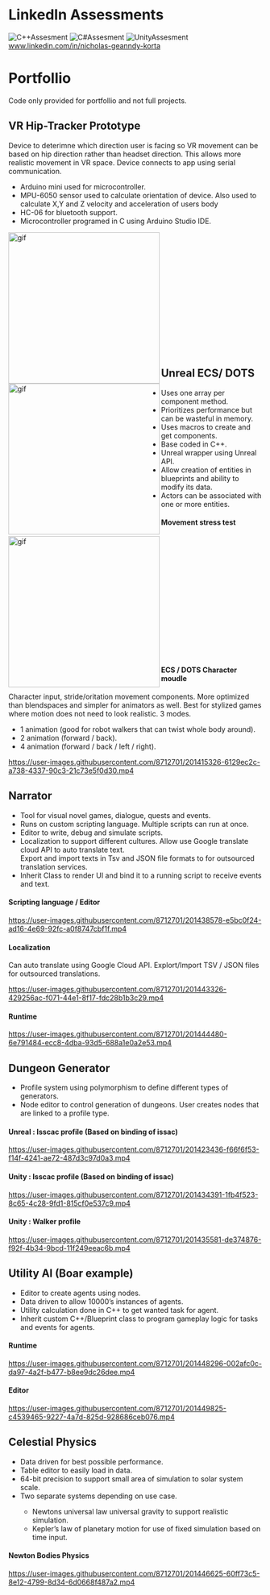 # Linkedln Assessments
![C++Assesment](https://user-images.githubusercontent.com/8712701/202349448-41a0f608-432c-4035-a28c-ab3db9f61a45.png)
![C#Assesment](https://user-images.githubusercontent.com/8712701/202349460-82370e18-6b3b-49a9-8ff7-f58167713dd7.png)
![UnityAssesment](https://user-images.githubusercontent.com/8712701/202349465-5d8b61fa-6f0c-401a-bf0b-3c87f12a7dc7.png)
www.linkedin.com/in/nicholas-geanndy-korta

# Portfollio

<p>
  Code only provided for portfollio and not full projects.
</p>

<h2>VR Hip-Tracker Prototype</h2></font>
<p>
  Device to deterimne which direction user is facing so VR movement can be based on hip direction rather than headset direction.
  This allows more realistic movement in VR space. Device connects to app using serial communication.
</p>
<ul>
<li>Arduino mini used for microcontroller.</li>
<li>MPU-6050 sensor used to calculate orientation of device. Also used to calculate X,Y and Z velocity and acceleration of users body</li>
<li>HC-06 for bluetooth support.</li>
<li>Microcontroller programed in C using Arduino Studio IDE.</li>
</ul>
<img align ="left" alt="gif" src="https://github.com/NicholasGennadyKorta/Portfollio/blob/main/README_FILES/VR%20hip-tracker%20Ptototype%20hardware.gif" width=300 height=300>
<img align ="left" alt="gif" src="https://github.com/NicholasGennadyKorta/Portfollio/blob/main/README_FILES/VR%20hip-tracker%20Ptototype%20Unity.gif" width=300 height=300>
<br><br><br><br><br><br><br><br><br><br><br><br><br><br>

<h2>Unreal ECS/ DOTS</h2>
<ul>
<li>Uses one array per component method.</li>
<li>Prioritizes performance but can be wasteful in memory.</li>
<li>Uses macros to create and get components.</li>
<li>Base coded in C++.</li>
<li>Unreal wrapper using Unreal API.</li>
<li>Allow creation of entities in blueprints and ability to modify its data.</li>
<li>Actors can be associated with one or more entities.</li>  
</ul>
<h4>Movement stress test</h4>
<img align ="left" alt="gif" src="https://github.com/NicholasGennadyKorta/Portfollio/blob/main/README_FILES/Unreal%20ECS%20Movement%20Test.gif" width=300 height=300>
<br><br><br><br><br><br><br><br><br><br><br><br><br><br>
<h4>ECS / DOTS Character moudle</h4>
<p>
Character input, stride/oritation movement components. More optimized than blendspaces and simpler for animators as well. Best for stylized games where motion does not need to look realistic.
3 modes. 
</p>
<ul>
<li>1 animation (good for robot walkers that can twist whole body around).</li>
<li>2 animation (forward / back).</li>
<li>4 animation (forward / back / left / right).</li>
</ul>
</p>

https://user-images.githubusercontent.com/8712701/201415326-6129ec2c-a738-4337-90c3-21c73e5f0d30.mp4

<h2>Narrator</h2>

<ul>
<li>Tool for visual novel games, dialogue, quests and events.</li>
<li>Runs on custom scripting language. Multiple scripts can run at once.</li>
<li>Editor to write, debug and simulate scripts.</li>
<li>Localization to support different cultures. Allow use Google translate cloud API to auto translate text. </li>
Export and import texts in Tsv and JSON file formats to for outsourced translation services.
<li>Inherit Class to render UI and bind it to a running script to receive events and text.</li>
</ul>

<h4>Scripting language / Editor</h4>

https://user-images.githubusercontent.com/8712701/201438578-e5bc0f24-ad16-4e69-92fc-a0f8747cbf1f.mp4

<h4>Localization</h4>
<p>
Can auto translate using Google Cloud API.
Explort/Import TSV / JSON files for outsourced translations.
</p>

https://user-images.githubusercontent.com/8712701/201443326-429256ac-f071-44e1-8f17-fdc28b1b3c29.mp4

<h4>Runtime</h4>

https://user-images.githubusercontent.com/8712701/201444480-6e791484-ecc8-4dba-93d5-688a1e0a2e53.mp4

<h2>Dungeon Generator</h2>
<ul>
<li>Profile system using polymorphism to define different types of generators.</li>
<li>Node editor to control generation of dungeons. User creates nodes that are linked to a profile type.</li>
</ul>

<h4>Unreal : Isscac profile (Based on binding of issac)</h4>

https://user-images.githubusercontent.com/8712701/201423436-f66f6f53-f14f-4241-ae72-487d3c97d0a3.mp4

<h4>Unity : Isscac profile (Based on binding of issac)</h4>

https://user-images.githubusercontent.com/8712701/201434391-1fb4f523-8c65-4c28-9fd1-815cf0e537c9.mp4

<h4>Unity : Walker profile</h4>

https://user-images.githubusercontent.com/8712701/201435581-de374876-f92f-4b34-9bcd-11f249eeac6b.mp4

<h2>Utility AI (Boar example)</h2>

<ul>
<li>Editor to create agents using nodes.</li>
<li>Data driven to allow 10000’s instances of agents.</li>
<li>Utility calculation done in C++ to get wanted task for agent.</li>
<li>Inherit custom C++/Blueprint class to program gameplay logic for tasks and events for agents.</li>
</ul>

<h4>Runtime</h4>

https://user-images.githubusercontent.com/8712701/201448296-002afc0c-da97-4a2f-b477-b8ee9dc26dee.mp4

<h4>Editor</h4>

https://user-images.githubusercontent.com/8712701/201449825-c4539465-9227-4a7d-825d-928686ceb076.mp4


<h2>Celestial Physics</h2>
<ul>
<li>Data driven for best possible performance.</li>
<li>Table editor to easily load in data.</li>
<li>64-bit precision to support small area of simulation to solar system scale.</li>
<li>Two separate systems depending on use case.</li>
<ul>
<li>Newtons universal law universal gravity to support realistic simulation.</li>
<li>Kepler’s law of planetary motion for use of fixed simulation based on time input.</li>
</ul>
</ul>

<h4>Newton Bodies Physics</h4>

https://user-images.githubusercontent.com/8712701/201446625-60ff73c5-8e12-4799-8d34-6d0668f487a2.mp4


